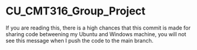 # CU_CMT316_Group_Project

If you are reading this, there is a high chances that this commit is made for sharing code betweening my Ubuntu and Windows machine, you will not see this message when I push the code to the main branch.